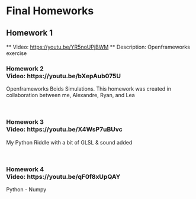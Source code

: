 # Final Homeworks

## Homework 1
** Video: https://youtu.be/YR5noUPjBWM **
Description: Openframeworks exercise

<h3>Homework 2<br>
Video: https://youtu.be/bXepAub075U </h3>
<p>Openframeworks Boids Simulations. This homework was created in collaboration between me, Alexandre, Ryan, and Lea</p>
<br>

<h3>Homework 3<br>
Video: https://youtu.be/X4WsP7uBUvc </h3>
<p>My Python Riddle with a bit of GLSL & sound added </p>
<br>

<h3>Homework 4<br>
Video: https://youtu.be/qF0f8xUpQAY </h3>
<p>Python - Numpy</p>
